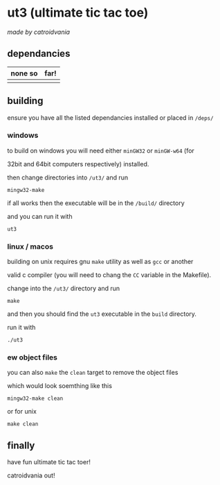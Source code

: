 # ut3 (ultimate tic tac toe)

_made by catroidvania_

## dependancies

| none so | far! |
|---------|------|
|         |      |

## building

ensure you have all the listed dependancies installed or placed in `/deps/`

### windows

to build on windows you will need either `minGW32` or `minGW-w64` (for

32bit and 64bit computers respectively) installed. 

then change directories into `/ut3/` and run

```
mingw32-make
```

if all works then the executable will be in the `/build/` directory

and you can run it with

```
ut3
```

### linux / macos

building on unix requires gnu `make` utility as well as `gcc` or another

valid c compiler (you will need to chang the `CC` variable in the Makefile).

change into the `/ut3/` directory and run

```
make
```

and then you should find the `ut3` executable in the `build` directory.

run it with

```
./ut3
```

### ew object files

you can also `make` the `clean` target to remove the object files

which would look soemthing like this

```
mingw32-make clean
```

or for unix

```
make clean
```

## finally

have fun ultimate tic tac toer!

catroidvania out!

